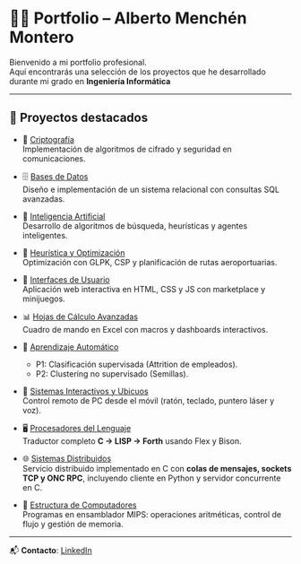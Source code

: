 # 👨‍💻 Portfolio – Alberto Menchén Montero

Bienvenido a mi portfolio profesional.  
Aquí encontrarás una selección de los proyectos que he desarrollado durante mi grado en **Ingeniería Informática**

---

## 🚀 Proyectos destacados

- 🔐 [Criptografía](https://github.com/albertomenchenmontero/Criptografia)  
  Implementación de algoritmos de cifrado y seguridad en comunicaciones.

- 🗄️ [Bases de Datos](https://github.com/albertomenchenmontero/Ficheros-y-BBDD)  
  Diseño e implementación de un sistema relacional con consultas SQL avanzadas.

- 🧠 [Inteligencia Artificial](https://github.com/albertomenchenmontero/Inteligencia-Artificial)  
  Desarrollo de algoritmos de búsqueda, heurísticas y agentes inteligentes.

- 🔧 [Heurística y Optimización](https://github.com/albertomenchenmontero/Heuristica-y-Optimizacion)  
  Optimización con GLPK, CSP y planificación de rutas aeroportuarias.

- 🎨 [Interfaces de Usuario](https://github.com/albertomenchenmontero/Interfaces-de-Usuario-)  
  Aplicación web interactiva en HTML, CSS y JS con marketplace y minijuegos.

- 📊 [Hojas de Cálculo Avanzadas](https://github.com/albertomenchenmontero/Hojas-de-Calculo)  
  Cuadro de mando en Excel con macros y dashboards interactivos.

- 🤖 [Aprendizaje Automático](https://github.com/albertomenchenmontero/Aprendizaje-Automatico)  
  - P1: Clasificación supervisada (Attrition de empleados).  
  - P2: Clustering no supervisado (Semillas).

- 📱 [Sistemas Interactivos y Ubicuos](https://github.com/albertomenchenmontero/Sistemas-Interactivos-y-Ubicuos)  
  Control remoto de PC desde el móvil (ratón, teclado, puntero láser y voz).

- 🖥️ [Procesadores del Lenguaje](https://github.com/albertomenchenmontero/Procesadores-del-Lenguaje)  
  Traductor completo **C → LISP → Forth** usando Flex y Bison.

- 🌐 [Sistemas Distribuidos](https://github.com/albertomenchenmontero/Sistemas-Distribuidos)  
  Servicio distribuido implementado en C con **colas de mensajes, sockets TCP y ONC RPC**, incluyendo cliente en Python y servidor concurrente en C.

- 💾 [Estructura de Computadores](https://github.com/albertomenchenmontero/Estructura-de-Computadores)  
  Programas en ensamblador MIPS: operaciones aritméticas, control de flujo y gestión de memoria.
  
---

📬 **Contacto**: [LinkedIn](https://www.linkedin.com/in/alberto-mench%C3%A9n-montero-a00457381/)
